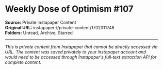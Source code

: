 # Weekly Dose of Optimism #107

**Source:** Private Instapaper Content  
**Original URL:** instapaper://private-content/1702011748  
**Folders:** Unread, Archive, Starred  

---

*This is private content from Instapaper that cannot be directly accessed via URL. The content was saved privately to your Instapaper account and would need to be accessed through Instapaper's full-text extraction API for complete content.*